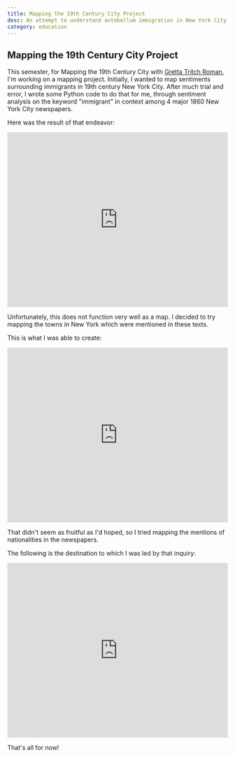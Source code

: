 ```yaml
---
title: Mapping the 19th Century City Project
desc: An attempt to understand antebellum immigration in New York City
category: education
---
```


## Mapping the 19th Century City Project

This semester, for Mapping the 19th Century City with <a href="http://gtritchroman.com/" target="_blank">Gretta Tritch Roman</a>, 
I'm working on a mapping project. Initially, I wanted to map sentiments surrounding immigrants in 19th century New York City. 
After much trial and error, I wrote some Python code to do that for me, through sentiment analysis on the keyword "immigrant" 
in context among 4 major 1860 New York City newspapers.

Here was the result of that endeavor:

<iframe width="100%" height="400" frameborder="0" scrolling="no" src="https://plot.ly/~ns2349/2.embed"></iframe>

Unfortunately, this does not function very well as a map. I decided to try mapping the towns in New York which were mentioned
in these texts.

This is what I was able to create:

<iframe width='100%' height='400' frameborder='0' src='https://ns2349.carto.com/viz/4556c7aa-f5ce-11e5-ae95-0ef24382571b/embed_map' allowfullscreen webkitallowfullscreen mozallowfullscreen oallowfullscreen msallowfullscreen></iframe>

That didn't seem as fruitful as I'd hoped, so I tried mapping the mentions of nationalities in the newspapers.

The following is the destination to which I was led by that inquiry:

<iframe width='100%' height='400' frameborder='0' src='https://ns2349.carto.com/viz/53f3330a-204b-11e6-87b7-0ecfd53eb7d3/embed_map' allowfullscreen webkitallowfullscreen mozallowfullscreen oallowfullscreen msallowfullscreen></iframe>

That's all for now!